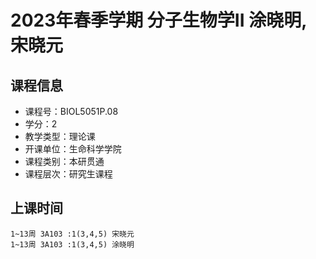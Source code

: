 # 2023年春季学期 分子生物学II 涂晓明, 宋晓元






## 课程信息

- 课程号：BIOL5051P.08
- 学分：2
- 教学类型：理论课
- 开课单位：生命科学学院
- 课程类别：本研贯通
- 课程层次：研究生课程

## 上课时间

```
1~13周 3A103 :1(3,4,5) 宋晓元
1~13周 3A103 :1(3,4,5) 涂晓明
```

